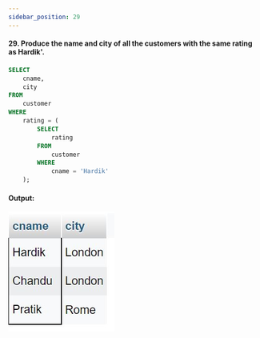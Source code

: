 ```yaml
---
sidebar_position: 29
---
```


#### 29. Produce the name and city of all the customers with the same rating as Hardik'.

```sql
SELECT
    cname,
    city
FROM
    customer
WHERE
    rating = (
        SELECT
            rating
        FROM
            customer
        WHERE
            cname = 'Hardik'
    );
```

#### Output:

![d](outputs\29.jpg)
